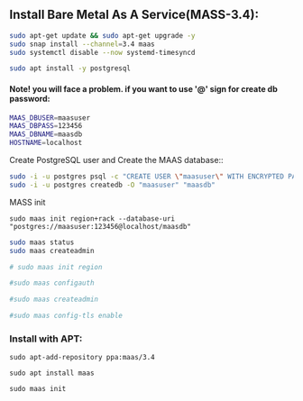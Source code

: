 ## Install Bare Metal As A Service(MASS-3.4):

```bash
sudo apt-get update && sudo apt-get upgrade -y
sudo snap install --channel=3.4 maas
sudo systemctl disable --now systemd-timesyncd
```


```bash
sudo apt install -y postgresql
```

#### Note! you will face a problem. if you want to use '@' sign for create db password:

```bash
MAAS_DBUSER=maasuser
MAAS_DBPASS=123456
MAAS_DBNAME=maasdb
HOSTNAME=localhost

```

Create PostgreSQL user and Create the MAAS database::

```bash
sudo -i -u postgres psql -c "CREATE USER \"maasuser\" WITH ENCRYPTED PASSWORD '123456'"
sudo -i -u postgres createdb -O "maasuser" "maasdb"
```

MASS init
```
sudo maas init region+rack --database-uri "postgres://maasuser:123456@localhost/maasdb"
```


```bash
sudo maas status
sudo maas createadmin

# sudo maas init region

#sudo maas configauth

#sudo maas createadmin

#sudo maas config-tls enable
```


### Install with APT:

```
sudo apt-add-repository ppa:maas/3.4

sudo apt install maas

sudo maas init

```












